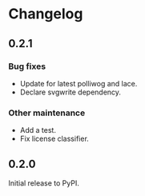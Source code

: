 # Changelog

## 0.2.1

### Bug fixes

- Update for latest polliwog and lace.
- Declare svgwrite dependency.

### Other maintenance

- Add a test.
- Fix license classifier.


## 0.2.0

Initial release to PyPI.
